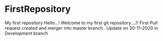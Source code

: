 # FirstRepository
My first repository
Hello...!
Welcome to my first git repository....!!
First Pull request created and merger into master branch..
Update on 30-11-2020 in Development branch
